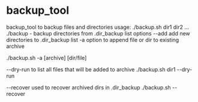 # backup_tool
backup_tool to backup files and directories
usage:
./backup.sh dir1 dir2 ...
./backup - backup directories from .dir_backup list
options
 --add add new directories to .dir_backup list
 -a option to append file or dir to existing archive

./backup.sh -a [archive] [dir/file]

--dry-run to list all files that will be added to archive
./backup.sh dir1 --dry-run

--recover used to recover archived dirs in .dir_backup
./backup.sh --recover 
